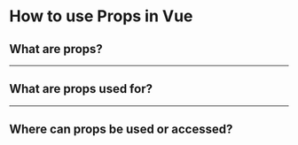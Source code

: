 # How to use Props in Vue



## What are props?



---

## What are props used for?


---

## Where can props be used or accessed?
